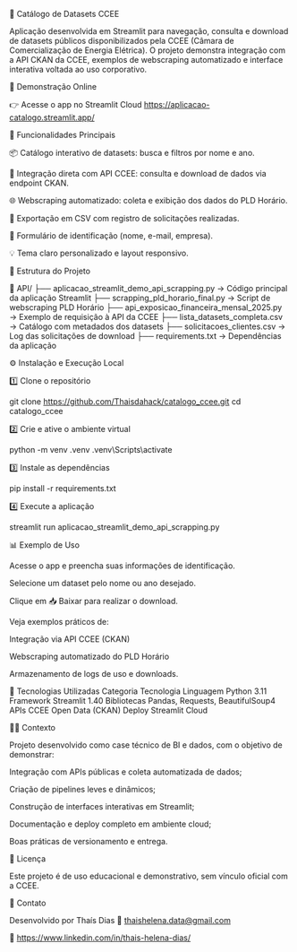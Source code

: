📘 Catálogo de Datasets CCEE

Aplicação desenvolvida em Streamlit para navegação, consulta e download de datasets públicos disponibilizados pela CCEE (Câmara de Comercialização de Energia Elétrica). O projeto demonstra integração com a API CKAN da CCEE, exemplos de webscraping automatizado e interface interativa voltada ao uso corporativo.

🚀 Demonstração Online

👉 Acesse o app no Streamlit Cloud https://aplicacao-catalogo.streamlit.app/

🧩 Funcionalidades Principais

📦 Catálogo interativo de datasets: busca e filtros por nome e ano.

🔗 Integração direta com API CCEE: consulta e download de dados via endpoint CKAN.

🌐 Webscraping automatizado: coleta e exibição dos dados do PLD Horário.

💾 Exportação em CSV com registro de solicitações realizadas.

👤 Formulário de identificação (nome, e-mail, empresa).

💡 Tema claro personalizado e layout responsivo.

🧠 Estrutura do Projeto

📁 API/
├── aplicacao_streamlit_demo_api_scrapping.py → Código principal da aplicação Streamlit
├── scrapping_pld_horario_final.py → Script de webscraping PLD Horário
├── api_exposicao_financeira_mensal_2025.py → Exemplo de requisição à API da CCEE
├── lista_datasets_completa.csv → Catálogo com metadados dos datasets
├── solicitacoes_clientes.csv → Log das solicitações de download
├── requirements.txt → Dependências da aplicação


⚙️ Instalação e Execução Local

1️⃣ Clone o repositório

git clone https://github.com/Thaisdahack/catalogo_ccee.git
cd catalogo_ccee


2️⃣ Crie e ative o ambiente virtual

python -m venv .venv
.venv\Scripts\activate


3️⃣ Instale as dependências

pip install -r requirements.txt


4️⃣ Execute a aplicação

streamlit run aplicacao_streamlit_demo_api_scrapping.py

📊 Exemplo de Uso

Acesse o app e preencha suas informações de identificação.

Selecione um dataset pelo nome ou ano desejado.

Clique em 📥 Baixar para realizar o download.

Veja exemplos práticos de:

Integração via API CCEE (CKAN)

Webscraping automatizado do PLD Horário

Armazenamento de logs de uso e downloads.

🧰 Tecnologias Utilizadas
Categoria	Tecnologia
Linguagem	Python 3.11
Framework	Streamlit 1.40
Bibliotecas	Pandas, Requests, BeautifulSoup4
APIs	CCEE Open Data (CKAN)
Deploy	Streamlit Cloud

🧑‍💼 Contexto

Projeto desenvolvido como case técnico de BI e dados, com o objetivo de demonstrar:

Integração com APIs públicas e coleta automatizada de dados;

Criação de pipelines leves e dinâmicos;

Construção de interfaces interativas em Streamlit;

Documentação e deploy completo em ambiente cloud;

Boas práticas de versionamento e entrega.

📜 Licença

Este projeto é de uso educacional e demonstrativo, sem vínculo oficial com a CCEE.

💬 Contato

Desenvolvido por Thaís Dias
📧 thaishelena.data@gmail.com

💼 https://www.linkedin.com/in/thais-helena-dias/